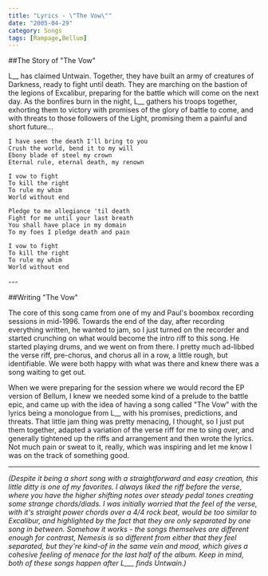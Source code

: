 ```yaml
---
title: "Lyrics - \"The Vow\""
date: "2005-04-29"
category: Songs
tags: [Rampage,Bellum]
---
```


##The Story of "The Vow"

L\_\_ has claimed Untwain. Together, they have built an army of creatures of Darkness, ready to fight until death. They are marching on the bastion of the legions of Excalibur, preparing for the battle which will come on the next day. As the bonfires burn in the night, L\_\_ gathers his troops together, exhorting them to victory with promises of the glory of battle to come, and with threats to those followers of the Light, promising them a painful and short future... 

```
I have seen the death I'll bring to you
Crush the world, bend it to my will
Ebony blade of steel my crown
Eternal rule, eternal death, my renown

I vow to fight
To kill the right
To rule my whim
World without end

Pledge to me allegiance 'til death
Fight for me until your last breath
You shall have place in my domain
To my foes I pledge death and pain

I vow to fight
To kill the right
To rule my whim
World without end
```

\-\-\-

##Writing "The Vow"

The core of this song came from one of my and Paul's boombox recording sessions in mid-1996. Towards the end of the day, after recording everything written, he wanted to jam, so I just turned on the recorder and started crunching on what would become the intro riff to this song. He started playing drums, and we went on from there. I pretty much ad-libbed the verse riff, pre-chorus, and chorus all in a row, a little rough, but identifiable. We were both happy with what was there and knew there was a song waiting to get out.

When we were preparing for the session where we would record the EP version of Bellum, I knew we needed some kind of a prelude to the battle epic, and came up with the idea of having a song called "The Vow" with the lyrics being a monologue from L\_\_ with his promises, predictions, and threats. That little jam thing was pretty menacing, I thought, so I just put them together, adapted a variation of the verse riff for me to sing over, and generally tightened up the riffs and arrangement and then wrote the lyrics. Not much pain or sweat to it, really, which was inspiring and let me know I was on the track of something good.

***

*(Despite it being a short song with a straightforward and easy creation, this little ditty is one of my favorites. I always liked the riff before the verse, where you have the higher shifting notes over steady pedal tones creating some strange chords/diads. I was initially worried that the feel of the verse, with it's straight power chords over a 4/4 rock beat, would be too similar to Excalibur, and highlighted by the fact that they are only separated by one song in between. Somehow it works - the songs themselves are different enough for contrast, Nemesis is so different from either that they feel separated, but they're kind-of in the same vein and mood, which gives a cohesive feeling of menace for the last half of the album. Keep in mind, both of these songs happen after L\_\_\_ finds Untwain.)*
